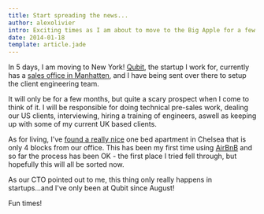 ```yaml
---
title: Start spreading the news...
author: alexolivier
intro: Exciting times as I am about to move to the Big Apple for a few months for work
date: 2014-01-18
template: article.jade
---
```


In 5 days, I am moving to New York! [Qubit](http://www.qubitproducts.com), the startup I work for, currently has a [sales office in Manhatten](http://www.qubitproducts.com/contact), and I have being sent over there to setup the client engineering team.

It will only be for a few months, but quite a scary prospect when I come to think of it. I will be responsible for doing technical pre-sales work, dealing our US clients, interviewing, hiring a training of engineers, aswell as keeping up with some of my current UK based clients.

As for living, I've [found a really nice](http://www.airbnb.co.uk/rooms/1673289) one bed apartment in Chelsea that is only 4 blocks from our office. This has been my first time using [AirBnB](http://airbnb.co.uk) and so far the process has been OK - the first place I tried fell through, but hopefully this will all be sorted now.

As our CTO pointed out to me, this thing only really happens in startups...and I've only been at Qubit since August!

Fun times!